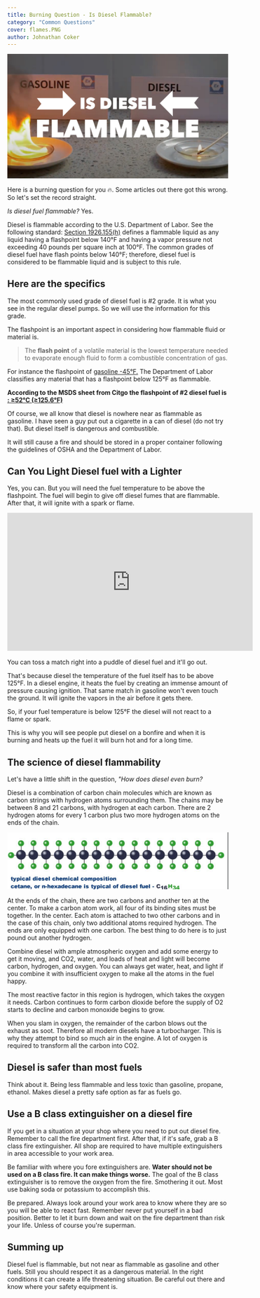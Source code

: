 ```yaml
---
title: Burning Question - Is Diesel Flammable?
category: "Common Questions"
cover: flames.PNG
author: Johnathan Coker
---
```


![diesel flames](./flames.PNG)

Here is a burning question for you 🔥. Some articles out there got this wrong. So let's set the record straight.

_Is diesel fuel flammable?_ Yes.

Diesel is flammable according to the U.S. Department of Labor. See the following standard: [Section 1926.155(h)](https://www.osha.gov/laws-regs/standardinterpretations/2000-06-09-0#:~:text=The%20common%20grades%20of%20diesel,is%20subject%20to%20this%20rule) defines a flammable liquid as any liquid having a flashpoint below 140°F and having a vapor pressure not exceeding 40 pounds per square inch at 100°F. The common grades of diesel fuel have flash points below 140°F; therefore, diesel fuel is considered to be flammable liquid and is subject to this rule.

## Here are the specifics

The most commonly used grade of diesel fuel is #2 grade. It is what you see in the regular diesel pumps. So we will use the information for this grade.

The flashpoint is an important aspect in considering how flammable fluid or material is.

> The **flash point** of a volatile material is the lowest temperature needed to evaporate enough fluid to form a combustible concentration of gas.

For instance the flashpoint of [gasoline -45°F.](http://large.stanford.edu/courses/2014/ph240/ukropina2/) The Department of Labor classifies any material that has a flashpoint below 125°F as flammable.

**According to the MSDS sheet from Citgo the flashpoint of #2 diesel fuel is [: ≥52°C (≥125.6°F)](http://www.docs.citgo.com/msds_pi/AG2DF.pdf)**

Of course, we all know that diesel is nowhere near as flammable as gasoline. I have seen a guy put out a cigarette in a can of diesel (do not try that). But diesel itself is dangerous and combustible.

It will still cause a fire and should be stored in a proper container following the guidelines of OSHA and the Department of Labor.

## Can You Light Diesel fuel with a Lighter

Yes, you can. But you will need the fuel temperature to be above the flashpoint. The fuel will begin to give off diesel fumes that are flammable. After that, it will ignite with a spark or flame.

<iframe width="560"  height="315"  src="https://www.youtube.com/embed/7soVqyGq4i4"  frameborder="0"  allow="accelerometer; autoplay; clipboard-write; encrypted-media; gyroscope; picture-in-picture"  allowfullscreen></iframe>

You can toss a match right into a puddle of diesel fuel and it'll go out.

That's because diesel the temperature of the fuel itself has to be above 125°F. In a diesel engine, it heats the fuel by creating an immense amount of pressure causing ignition. That same match in gasoline won't even touch the ground. It will ignite the vapors in the air before it gets there.

So, if your fuel temperature is below 125°F the diesel will not react to a flame or spark.

This is why you will see people put diesel on a bonfire and when it is burning and heats up the fuel it will burn hot and for a long time.

## The science of diesel flammability

Let's have a little shift in the question, _"How does diesel even burn?_

Diesel is a combination of carbon chain molecules which are known as carbon strings with hydrogen atoms surrounding them. The chains may be between 8 and 21 carbons, with hydrogen at each carbon. There are 2 hydrogen atoms for every 1 carbon plus two more hydrogen atoms on the ends of the chain.

![diesel atom](dieselatom.png)

At the ends of the chain, there are two carbons and another ten at the center. To make a carbon atom work, all four of its binding sites must be together. In the center. Each atom is attached to two other carbons and in the case of this chain, only two additional atoms required hydrogen. The ends are only equipped with one carbon. The best thing to do here is to just pound out another hydrogen.

Combine diesel with ample atmospheric oxygen and add some energy to get it moving, and CO2, water, and loads of heat and light will become carbon, hydrogen, and oxygen. You can always get water, heat, and light if you combine it with insufficient oxygen to make all the atoms in the fuel happy.

The most reactive factor in this region is hydrogen, which takes the oxygen it needs. Carbon continues to form carbon dioxide before the supply of O2 starts to decline and carbon monoxide begins to grow.

When you slam in oxygen, the remainder of the carbon blows out the exhaust as soot. Therefore all modern diesels have a turbocharger. This is why they attempt to bind so much air in the engine. A lot of oxygen is required to transform all the carbon into CO2.

## Diesel is safer than most fuels

Think about it. Being less flammable and less toxic than gasoline, propane, ethanol. Makes diesel a pretty safe option as far as fuels go.

## Use a B class extinguisher on a diesel fire

If you get in a situation at your shop where you need to put out diesel fire. Remember to call the fire department first. After that, if it's safe, grab a B class fire extinguisher. All shop are required to have multiple extinguishers in area accessible to your work area.

Be familiar with where you fore extinguishers are. **Water should not be used on a B class fire. It can make things worse.** The goal of the B class extinguisher is to remove the oxygen from the fire. Smothering it out. Most use baking soda or potassium to accomplish this.

Be prepared. Always look around your work area to know where they are so you will be able to react fast. Remember never put yourself in a bad position. Better to let it burn down and wait on the fire department than risk your life. Unless of course you're superman.

## Summing up

Diesel fuel is flammable, but not near as flammable as gasoline and other fuels. Still you should respect it as a dangerous material. In the right conditions it can create a life threatening situation. Be careful out there and know where your safety equipment is.

